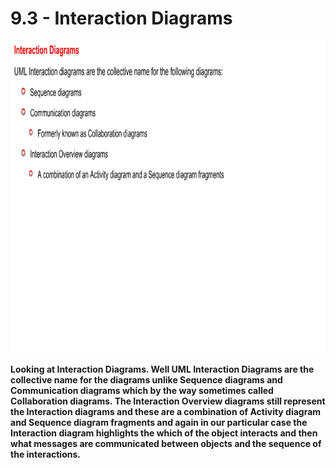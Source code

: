 # 9.3 - Interaction Diagrams

<img src="/images/09_03_01.jpg" width="800" height="500">

**Looking at Interaction Diagrams. Well UML Interaction Diagrams are the collective name for the diagrams unlike Sequence diagrams and Communication diagrams which by the way sometimes called Collaboration diagrams. The Interaction Overview diagrams still represent the Interaction diagrams and these are a combination of Activity diagram and Sequence diagram fragments and again in our particular case the Interaction diagram highlights the which of the object interacts and then what messages are communicated between objects and the sequence of the interactions.**